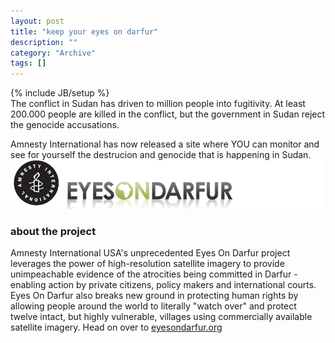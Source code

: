 ```yaml
--- 
layout: post 
title: "keep your eyes on darfur"
description: ""
category: "Archive"
tags: []
---
```

{% include JB/setup %}  
The conflict in Sudan has driven to million people into fugitivity. At least 200.000 people are killed in the conflict, but the government in Sudan reject the genocide accusations.

Amnesty International has now released a site where YOU can monitor and see for yourself the destrucion and genocide that is happening in Sudan.
 <img src="/assets/img/eyesondarfur.jpg" alt="eyes on darfur" />
### about the project
 Amnesty International USA's unprecedented Eyes On Darfur project leverages the power of high-resolution satellite imagery to provide unimpeachable evidence of the atrocities being committed in Darfur - enabling action by private citizens, policy makers and international courts. Eyes On Darfur also breaks new ground in protecting human rights by allowing people around the world to literally "watch over" and protect twelve intact, but highly vulnerable, villages using commercially available satellite imagery.
 Head on over to <a href="tp://www.eyesondarfur.org">eyesondarfur.org</a> <br/>

